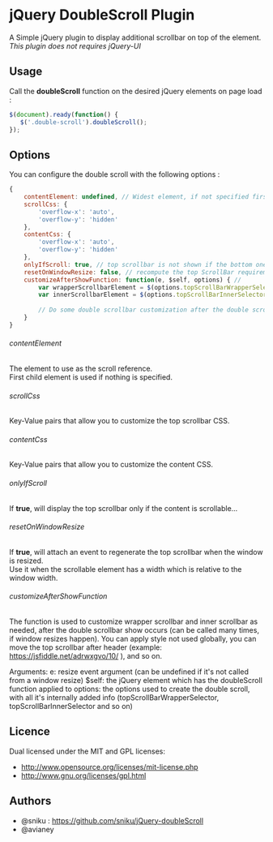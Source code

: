 # jQuery DoubleScroll Plugin

A Simple jQuery plugin to display additional scrollbar on top of the element.  
*This plugin does not requires jQuery-UI*

## Usage

Call the **doubleScroll** function on the desired jQuery elements on page load :  

```javascript
$(document).ready(function() {
   $('.double-scroll').doubleScroll();
});
```

## Options

You can configure the double scroll with the following options :  
```javascript
{
	contentElement: undefined, // Widest element, if not specified first child element will be used
	scrollCss: {                
		'overflow-x': 'auto',
		'overflow-y': 'hidden'
	},
	contentCss: {
		'overflow-x': 'auto',
		'overflow-y': 'hidden'
	},
	onlyIfScroll: true, // top scrollbar is not shown if the bottom one is not present
	resetOnWindowResize: false, // recompute the top ScrollBar requirements when the window is resized
	customizeAfterShowFunction: function(e, $self, options) { // 
		var wrapperScrollbarElement = $(options.topScrollBarWrapperSelector); // get the element with class 'doubleScroll-scroll-wrapper' to modify it if needed
		var innerScrollbarElement = $(options.topScrollBarInnerSelector); // get the element with class 'doubleScroll-scroll' to modify it if needed
		
		// Do some double scrollbar customization after the double scrollbar showing using elements $self (bottom scrollbar), wrapperScrollbarElement (element with the top scrollbar), innerScrollbarElement (inner top element width makes the scrollbar size match the bottom scrollbar size).
	}
}
```

######  contentElement

The element to use as the scroll reference.  
First child element is used if nothing is specified.

######  scrollCss

Key-Value pairs that allow you to customize the top scrollbar CSS.

######  contentCss

Key-Value pairs that allow you to customize the content CSS.

######  onlyIfScroll

If **true**, will display the top scrollbar only if the content is scrollable...

######  resetOnWindowResize

If **true**, will attach an event to regenerate the top scrollbar when the window is resized.  
Use it when the scrollable element has a width which is relative to the window width.

###### customizeAfterShowFunction

The function is used to customize wrapper scrollbar and inner scrollbar as needed, after the double scrollbar show occurs (can be called many times, if window resizes happen).
You can apply style not used globally, you can move the top scrollbar after header (example: https://jsfiddle.net/adrwxgvo/10/ ), and so on.

Arguments:
  e: resize event argument (can be undefined if it's not called from a window resize)
  $self: the jQuery element which has the doubleScroll function applied to
  options: the options used to create the double scroll, with all it's internally added info (topScrollBarWrapperSelector, topScrollBarInnerSelector and so on)

## Licence

Dual licensed under the MIT and GPL licenses:
-  http://www.opensource.org/licenses/mit-license.php
-  http://www.gnu.org/licenses/gpl.html

## Authors

-  @sniku : https://github.com/sniku/jQuery-doubleScroll
-  @avianey
